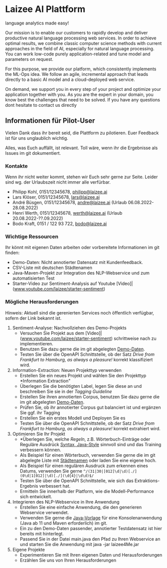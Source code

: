 # Laizee AI Plattform
language analytics made easy!

Our mission is to enable our customers to rapidly develop and deliver productive natural language processing web services. In order to achieve optimal results, we combine classic computer science methods with current approaches in the field of AI, especially for natural language processing. You can work low-code purely application-related and tune model and parameters on request.

For this purpose, we provide our platform, which consistently implements the ML-Ops idea. We follow an agile, incremental approach that leads directly to a basic AI model and a cloud-deployed web service.

On demand, we support you in every step of your project and optimize your application together with you. As you are the expert in your domain, you know best the challenges that need to be solved. If you have any questions dont hesitate to contact us directly



## Informationen für Pilot-User

Vielen Dank dass ihr bereit seid, die Plattform zu pilotieren. Euer Feedback ist für uns unglaublich wichtig. 

Alles, was Euch auffällt, ist relevant. Toll wäre, wenn ihr die Ergebnisse als Issues im git dokumentiert.  

### Kontakte

Wenn ihr nicht weiter kommt, stehen wir Euch sehr gerne zur Seite. Leider sind wg. der Urlaubszeit nicht immer alle verfürbar.

- Philipp Kohl, 0151/12345678, philipp@laizee.ai
- Lars Klöser, 0151/12345678, lars@laizee.ai
- André Büsgen, 0151/12345678, andre@laizee.ai (Urlaub 06.08.2022-28.08.2022)
- Henri Werth, 0151/12345678, werth@laizee.ai (Urlaub 20.08.2022-??.09.2022)
- Bodo Kraft, 0151 / 122 93 722, bodo@laizee.ai

### Wichtige Ressourcen

Ihr könnt mit eigenen Daten arbeiten oder vorbereitete Informationen im git finden:

- Demo-Daten: Nicht annotierter Datensatz mit Kundenfeedback. 
- CSV-Liste mit deutschen Städtenamen
- Java-Maven-Projekt zur Integration des NLP-Webservice und zum automatisierten Test 
- Starter-Video zur Sentiment-Analysis auf Youtube  [Video]|(www.youtube.com/laizee/starter-sentiment)

### Mögliche Herausforderungen 

Hinweis: Aktuell sind die gerenierten Services noch öffentlich verfügbar, sofern der Link bekannt ist. 

1. Sentiment-Analyse: Nachvollziehen des Demo-Projekts 
     - Versuchen Sie Projekt aus dem [Video]|(www.youtube.com/laizee/starter-sentiment) schrittweise nach zu implementieren.
     - Benutzen Sie dazu gerne die im git abgelegten [Demo-Daten](https://www.example.com). 
     - Testen Sie über die OpenAPI Schnittstelle, ob der Satz *Drive from Frankfurt to Hamburg, as always a pleasure!* korrekt klassifiziert wird.
2. Information-Extraction: Neuen Projekttyp verwenden
     - Erstellen Sie ein neues Projekt und wählen Sie den Projekttyp *Information Extraction"
     - Überlegen Sie die benötigten Label, legen Sie diese an und beschreiben Sie sie in der *Tagging Guideline*
     - Erstellen Sie ihren annotierten Corpus, benutzen Sie dazu gerne die im git abgelegten [Demo-Daten](https://www.example.com).
     - Prüfen Sie, ob ihr annotierter Corpus gut balanciert ist und ergänzen Sie ggf. ihr Tagging
     - Erstellen Sie ein erstes Modell und Deployen Sie es
     - Testen Sie über die OpenAPI Schnittstelle, ob der Satz *Drive from Frankfurt to Hamburg, as always a pleasure!* korrekt extrahiert wird.
3. Optimieren Sie Ihr Projekt
     - *Überlegen Sie, welche *Regeln*, z.B. Wörterbuch-Einträge oder Reguläre Ausdrück [Syntax, Java-Style](https://regex101.com/) sinnvoll sind und das Training verbessern können. 
     - Als Beispiel für einen Wörterbuch, verwenden Sie gerne die im git abgelegte Liste mit [Städtenamen]((https://www.example.com)) oder laden Sie eine eigene hoch.
     - Als Beispiel für einen regulären Ausdruck zum erkennen eines Datums, verwenden Sie gerne ``` ^/(31|30|[012]\d|\d)[./](0\d|1[012]|\d)[./](\d{4}|\d\d)$/ ```
     - Testen Sie über die OpenAPI Schnittstelle, wie sich das Extraktions-Ergebnis verbessert hat.
     - Ermitteln Sie innerhalb der Platform, wie die Modell-Performance sich entwickelt. 
4. Integrieren des NLP-Webservice in Ihre Anwendung
     - Erstellen Sie eine einfache Anwendung, die den generieren Webservice verwendet. 
     - Verwenden Sie gerne die [Java-Vorlage](git) für eine Konsolenanwendung (Java ab 11 und Maven erforderlich) im git. 
     - Ein zu den Demo-Daten passender, annotierter Testdatensatz ist hier bereits mit hinterlegt.
     - Passend Sie in der Datei main.java den Pfad zu Ihren Webservice an und starten Sie die Anwendung mit java -jar laizee4Me.jar 
5. Eigene Projekte 
     - Experimentieren Sie mit Ihren eigenen Daten und Herausforderungen
     - Erzählen Sie uns von Ihren Herausforderungen


